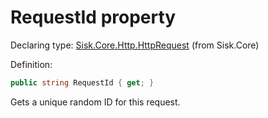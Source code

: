 <!--

Copyrights 2023 Sisk Framework - CypherPotato
Published under MIT license

!!! DO NOT EDIT THIS FILE !!!
This file was generated by a tool in the Sisk package. To edit the information in this documentation,
edit the XML documentation present in the Sisk source code.

-->


# RequestId property

Declaring type: [Sisk.Core.Http.HttpRequest](/spec/Sisk.Core.Http.HttpRequest.md) (from Sisk.Core)


Definition:

```cs
public string RequestId { get; }
```

Gets a unique random ID for this request.


